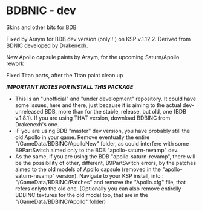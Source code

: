 # BDBNIC - dev 
Skins and other bits for BDB 

Fixed by Araym for BDB dev version (only!!!) on KSP v.1.12.2. Derived from BDNIC developed by Drakenexh.

New Apollo capsule paints by Araym, for the upcoming Saturn/Apollo rework

Fixed Titan parts, after the Titan paint clean up

***IMPORTANT NOTES FOR INSTALL THIS PACKAGE***
- This is an "unofficial" and "under development" repository. It could have some issues, here and there, just because it is aiming to the actual dev-unreleased BDB, more than for the stable, release, but old, one (BDB v.1.8.1). If you are using THAT version, download BDBINC from Drakenexh's one.
- IF you are using BDB "master" dev version, you have probably still the old Apollo in your game. Remove eventually the entire "<your KPS>/GameData/BDBINC/ApolloNew" folder, as could interfere with some B9PartSwitch aimed only to the BDB "apollo-saturn-revamp" dev.
- As the same, if you are using the BDB "apollo-saturn-revamp", there will be the possibility of other, different, B9PartSwitch errors, by the patches aimed to the old models of Apollo capsule (removed in the "apollo-saturn-revamp" version). Navigate to your KSP install, into : "<your KPS>/GameData/BDBINC/Patches" and remove the "Apollo.cfg" file, that refers onlyto the old one. (Optionally you can also remove entirelly BDBINC textures for the old model too, that are in the "<your KPS>/GameData/BDBINC/Apollo" folder)

